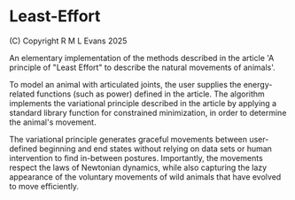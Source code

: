 # Least-Effort

(C) Copyright R M L Evans 2025

An elementary implementation of the methods described in the article 'A principle of "Least Effort" to describe the natural movements of animals'.

To model an animal with articulated joints, the user supplies the energy-related functions (such as power) defined in the article. The algorithm implements the variational principle described in the article by applying a standard library function for constrained minimization, in order to determine the animal's movement.

The variational principle generates graceful movements between user-defined beginning and end states without relying on data sets or human intervention to find in-between postures. Importantly, the movements respect the laws of Newtonian dynamics, while also capturing the lazy appearance of the voluntary movements of wild animals that have evolved to move efficiently.
